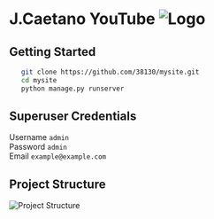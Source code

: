 # J.Caetano YouTube ![Logo](https://www.jaimedcsilva.com/static/img/logo.png)

## Getting Started

```bash
   git clone https://github.com/38130/mysite.git
   cd mysite
   python manage.py runserver
```

## Superuser Credentials
Username  `admin`              
Password  `admin`              
Email     `example@example.com`
  
## Project Structure

![Project Structure](https://www.jaimedcsilva.com/media/blog/68747470733a2f2f7777772e6a61696d65646373696c76612e636f6d2f6d656469612f626c6f672f7374727563742e706e67.png)
